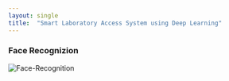 ```yaml
---
layout: single
title:  "Smart Laboratory Access System using Deep Learning"
---
```

### Face Recognizion  
![Face-Recognition](https://github.com/user-attachments/assets/351ac93e-c373-46e1-9421-2ad109fb6842)
